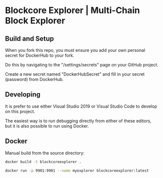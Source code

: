 # Blockcore Explorer | Multi-Chain Block Explorer

## Build and Setup

When you fork this repo, you must ensure you add your own personal secret for DockerHub to your fork.

Do this by navigating to the "/settings/secrets" page on your GitHub project.

Create a new secret named "DockerHubSecret" and fill in your secret (password) from DockerHub.

## Developing

It is prefer to use either Visual Studio 2019 or Visual Studio Code to develop on this project.

The easiest way is to run debugging directly from either of these editors, but it is also possible to 
run using Docker.

## Docker

Manual build from the source directory:

```sh
docker build -t blockcoreexplorer .
```

```sh
docker run -p 9901:9901 --name myexplorer blockcoreexplorer:latest
```

